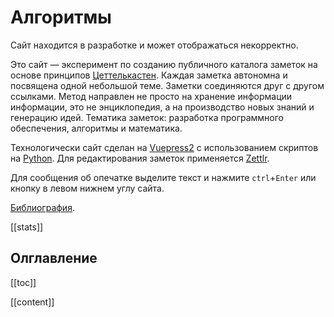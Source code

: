 # Алгоритмы

Сайт находится в разработке и может отображаться некорректно.

Это сайт — эксперимент по созданию публичного каталога заметок на основе принципов [Цеттелькастен](https://ru.wikipedia.org/wiki/Цеттелькастен). Каждая заметка автономна и посвящена одной небольшой теме. Заметки соединяются друг с другом ссылками. Метод направлен не просто на хранение информации информации, это не энциклопедия, а на производство новых знаний и генерацию идей. Тематика заметок: разработка программного обеспечения, алгоритмы и математика.

Технологически сайт сделан на [Vuepress2](https://v2.vuepress.vuejs.org) с использованием скриптов на [Python](https://www.python.org). Для редактирования заметок применяется [Zettlr](https://www.zettlr.com).

Для сообщения об опечатке выделите текст и нажмите `ctrl`+`Enter` или кнопку в левом нижнем углу сайта.

[Библиография](books.md).

[[stats]]

## Олглавление

[[toc]]

[[content]]
